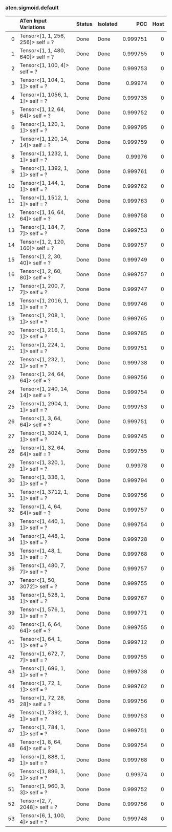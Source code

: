 ### aten.sigmoid.default
|    | ATen Input Variations             | Status   | Isolated   |      PCC |   Host |
|---:|:----------------------------------|:---------|:-----------|---------:|-------:|
|  0 | Tensor<[1, 1, 256, 256]> self = ? | Done     | Done       | 0.999751 |      0 |
|  1 | Tensor<[1, 1, 480, 640]> self = ? | Done     | Done       | 0.999755 |      0 |
|  2 | Tensor<[1, 100, 4]> self = ?      | Done     | Done       | 0.999753 |      0 |
|  3 | Tensor<[1, 104, 1, 1]> self = ?   | Done     | Done       | 0.99974  |      0 |
|  4 | Tensor<[1, 1056, 1, 1]> self = ?  | Done     | Done       | 0.999735 |      0 |
|  5 | Tensor<[1, 12, 64, 64]> self = ?  | Done     | Done       | 0.999752 |      0 |
|  6 | Tensor<[1, 120, 1, 1]> self = ?   | Done     | Done       | 0.999795 |      0 |
|  7 | Tensor<[1, 120, 14, 14]> self = ? | Done     | Done       | 0.999759 |      0 |
|  8 | Tensor<[1, 1232, 1, 1]> self = ?  | Done     | Done       | 0.99976  |      0 |
|  9 | Tensor<[1, 1392, 1, 1]> self = ?  | Done     | Done       | 0.999761 |      0 |
| 10 | Tensor<[1, 144, 1, 1]> self = ?   | Done     | Done       | 0.999762 |      0 |
| 11 | Tensor<[1, 1512, 1, 1]> self = ?  | Done     | Done       | 0.999763 |      0 |
| 12 | Tensor<[1, 16, 64, 64]> self = ?  | Done     | Done       | 0.999758 |      0 |
| 13 | Tensor<[1, 184, 7, 7]> self = ?   | Done     | Done       | 0.999753 |      0 |
| 14 | Tensor<[1, 2, 120, 160]> self = ? | Done     | Done       | 0.999757 |      0 |
| 15 | Tensor<[1, 2, 30, 40]> self = ?   | Done     | Done       | 0.999749 |      0 |
| 16 | Tensor<[1, 2, 60, 80]> self = ?   | Done     | Done       | 0.999757 |      0 |
| 17 | Tensor<[1, 200, 7, 7]> self = ?   | Done     | Done       | 0.999747 |      0 |
| 18 | Tensor<[1, 2016, 1, 1]> self = ?  | Done     | Done       | 0.999746 |      0 |
| 19 | Tensor<[1, 208, 1, 1]> self = ?   | Done     | Done       | 0.999765 |      0 |
| 20 | Tensor<[1, 216, 1, 1]> self = ?   | Done     | Done       | 0.999785 |      0 |
| 21 | Tensor<[1, 224, 1, 1]> self = ?   | Done     | Done       | 0.999751 |      0 |
| 22 | Tensor<[1, 232, 1, 1]> self = ?   | Done     | Done       | 0.999738 |      0 |
| 23 | Tensor<[1, 24, 64, 64]> self = ?  | Done     | Done       | 0.999756 |      0 |
| 24 | Tensor<[1, 240, 14, 14]> self = ? | Done     | Done       | 0.999754 |      0 |
| 25 | Tensor<[1, 2904, 1, 1]> self = ?  | Done     | Done       | 0.999753 |      0 |
| 26 | Tensor<[1, 3, 64, 64]> self = ?   | Done     | Done       | 0.999751 |      0 |
| 27 | Tensor<[1, 3024, 1, 1]> self = ?  | Done     | Done       | 0.999745 |      0 |
| 28 | Tensor<[1, 32, 64, 64]> self = ?  | Done     | Done       | 0.999755 |      0 |
| 29 | Tensor<[1, 320, 1, 1]> self = ?   | Done     | Done       | 0.99978  |      0 |
| 30 | Tensor<[1, 336, 1, 1]> self = ?   | Done     | Done       | 0.999794 |      0 |
| 31 | Tensor<[1, 3712, 1, 1]> self = ?  | Done     | Done       | 0.999756 |      0 |
| 32 | Tensor<[1, 4, 64, 64]> self = ?   | Done     | Done       | 0.999757 |      0 |
| 33 | Tensor<[1, 440, 1, 1]> self = ?   | Done     | Done       | 0.999754 |      0 |
| 34 | Tensor<[1, 448, 1, 1]> self = ?   | Done     | Done       | 0.999728 |      0 |
| 35 | Tensor<[1, 48, 1, 1]> self = ?    | Done     | Done       | 0.999768 |      0 |
| 36 | Tensor<[1, 480, 7, 7]> self = ?   | Done     | Done       | 0.999757 |      0 |
| 37 | Tensor<[1, 50, 3072]> self = ?    | Done     | Done       | 0.999755 |      0 |
| 38 | Tensor<[1, 528, 1, 1]> self = ?   | Done     | Done       | 0.999767 |      0 |
| 39 | Tensor<[1, 576, 1, 1]> self = ?   | Done     | Done       | 0.999771 |      0 |
| 40 | Tensor<[1, 6, 64, 64]> self = ?   | Done     | Done       | 0.999755 |      0 |
| 41 | Tensor<[1, 64, 1, 1]> self = ?    | Done     | Done       | 0.999712 |      0 |
| 42 | Tensor<[1, 672, 7, 7]> self = ?   | Done     | Done       | 0.999755 |      0 |
| 43 | Tensor<[1, 696, 1, 1]> self = ?   | Done     | Done       | 0.999738 |      0 |
| 44 | Tensor<[1, 72, 1, 1]> self = ?    | Done     | Done       | 0.999762 |      0 |
| 45 | Tensor<[1, 72, 28, 28]> self = ?  | Done     | Done       | 0.999756 |      0 |
| 46 | Tensor<[1, 7392, 1, 1]> self = ?  | Done     | Done       | 0.999753 |      0 |
| 47 | Tensor<[1, 784, 1, 1]> self = ?   | Done     | Done       | 0.999751 |      0 |
| 48 | Tensor<[1, 8, 64, 64]> self = ?   | Done     | Done       | 0.999754 |      0 |
| 49 | Tensor<[1, 888, 1, 1]> self = ?   | Done     | Done       | 0.999768 |      0 |
| 50 | Tensor<[1, 896, 1, 1]> self = ?   | Done     | Done       | 0.99974  |      0 |
| 51 | Tensor<[1, 960, 3, 3]> self = ?   | Done     | Done       | 0.999752 |      0 |
| 52 | Tensor<[2, 7, 2048]> self = ?     | Done     | Done       | 0.999756 |      0 |
| 53 | Tensor<[6, 1, 100, 4]> self = ?   | Done     | Done       | 0.999748 |      0 |


